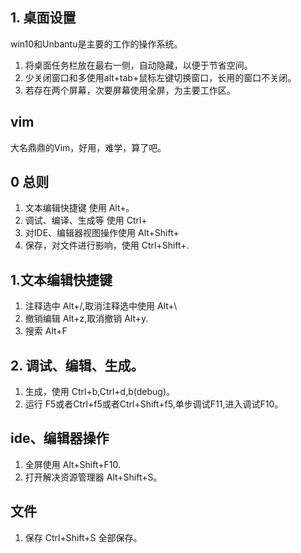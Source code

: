 ## 1. 桌面设置

win10和Unbantu是主要的工作的操作系统。

1. 将桌面任务栏放在最右一侧，自动隐藏，以便于节省空间。
2. 少关闭窗口和多使用alt+tab+鼠标左键切换窗口，长用的窗口不关闭。
3. 若存在两个屏幕，次要屏幕使用全屏，为主要工作区。


## vim 
大名鼎鼎的Vim，好用，难学，算了吧。




## 0 总则
1. 文本编辑快捷键 使用 Alt+。
2. 调试、编译、生成等 使用 Ctrl+
3. 对IDE、编辑器视图操作使用 Alt+Shift+
4. 保存，对文件进行影响，使用 Ctrl+Shift+.

## 1.文本编辑快捷键
1. 注释选中 Alt+/,取消注释选中使用 Alt+\
2. 撤销编辑 Alt+z,取消撤销 Alt+y.
3. 搜索 Alt+F

## 2. 调试、编辑、生成。

1. 生成，使用 Ctrl+b,Ctrl+d,b(debug)。
2. 运行 F5或者Ctrl+f5或者Ctrl+Shift+f5,单步调试F11,进入调试F10。

## ide、编辑器操作
1. 全屏使用 Alt+Shift+F10.
2. 打开解决资源管理器 Alt+Shift+S。

## 文件
1. 保存 Ctrl+Shift+S 全部保存。
